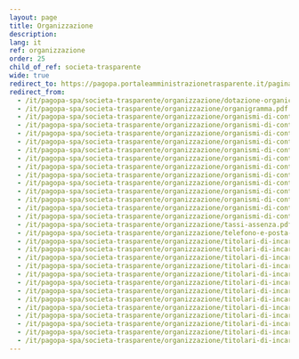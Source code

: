 ```yaml
---
layout: page
title: Organizzazione
description: 
lang: it
ref: organizzazione
order: 25
child_of_ref: societa-trasparente
wide: true
redirect_to: https://pagopa.portaleamministrazionetrasparente.it/pagina712_organizzazione.html
redirect_from: 
  - /it/pagopa-spa/societa-trasparente/organizzazione/dotazione-organica.pdf
  - /it/pagopa-spa/societa-trasparente/organizzazione/organigramma.pdf
  - /it/pagopa-spa/societa-trasparente/organizzazione/organismi-di-controllo-e-vigilanza/
  - /it/pagopa-spa/societa-trasparente/organizzazione/organismi-di-controllo-e-vigilanza/Annalisa_Devivo_accettazione.pdf
  - /it/pagopa-spa/societa-trasparente/organizzazione/organismi-di-controllo-e-vigilanza/Annalisa_Devivo_altri_incarichi-2020.pdf
  - /it/pagopa-spa/societa-trasparente/organizzazione/organismi-di-controllo-e-vigilanza/Annalisa_Devivo_altri_incarichi.pdf
  - /it/pagopa-spa/societa-trasparente/organizzazione/organismi-di-controllo-e-vigilanza/Annalisa_Devivo_curriculum.pdf
  - /it/pagopa-spa/societa-trasparente/organizzazione/organismi-di-controllo-e-vigilanza/Elena_Gazzola_accettazione.pdf
  - /it/pagopa-spa/societa-trasparente/organizzazione/organismi-di-controllo-e-vigilanza/Elena_Gazzola_altri_incarichi-2020.pdf.pdf
  - /it/pagopa-spa/societa-trasparente/organizzazione/organismi-di-controllo-e-vigilanza/Elena_Gazzola_altri_incarichi.pdf
  - /it/pagopa-spa/societa-trasparente/organizzazione/organismi-di-controllo-e-vigilanza/Elena_Gazzola_curriculum.pdf
  - /it/pagopa-spa/societa-trasparente/organizzazione/organismi-di-controllo-e-vigilanza/Filippo_Dalterio_accettazione.pdf
  - /it/pagopa-spa/societa-trasparente/organizzazione/organismi-di-controllo-e-vigilanza/FIlippo_Dalterio_altri_incarichi-2020.pdf
  - /it/pagopa-spa/societa-trasparente/organizzazione/organismi-di-controllo-e-vigilanza/Filippo_Dalterio_altri_incarichi.pdf
  - /it/pagopa-spa/societa-trasparente/organizzazione/organismi-di-controllo-e-vigilanza/Filippo_Dalterio_curriculum.pdf
  - /it/pagopa-spa/societa-trasparente/organizzazione/tassi-assenza.pdf
  - /it/pagopa-spa/societa-trasparente/organizzazione/telefono-e-posta-elettronica/
  - /it/pagopa-spa/societa-trasparente/organizzazione/titolari-di-incarichi-politici-amministrazione-o-governo/
  - /it/pagopa-spa/societa-trasparente/organizzazione/titolari-di-incarichi-politici-amministrazione-o-governo/Giuseppe_Virgone_accettazione_incarico-2020.pdf
  - /it/pagopa-spa/societa-trasparente/organizzazione/titolari-di-incarichi-politici-amministrazione-o-governo/Giuseppe_Virgone_accettazione_incarico-2021.pdf
  - /it/pagopa-spa/societa-trasparente/organizzazione/titolari-di-incarichi-politici-amministrazione-o-governo/Giuseppe_Virgone_accettazione_incarico.pdf
  - /it/pagopa-spa/societa-trasparente/organizzazione/titolari-di-incarichi-politici-amministrazione-o-governo/Giuseppe_Virgone_CV.pdf
  - /it/pagopa-spa/societa-trasparente/organizzazione/titolari-di-incarichi-politici-amministrazione-o-governo/Giuseppe_Virgone_dichiarazione_redditi-2020.pdf
  - /it/pagopa-spa/societa-trasparente/organizzazione/titolari-di-incarichi-politici-amministrazione-o-governo/Giuseppe_Virgone_dichiarazione_redditi.pdf
  - /it/pagopa-spa/societa-trasparente/organizzazione/titolari-di-incarichi-politici-amministrazione-o-governo/Giuseppe_Virgone_mancato_consenso-2020.pdf
  - /it/pagopa-spa/societa-trasparente/organizzazione/titolari-di-incarichi-politici-amministrazione-o-governo/Giuseppe_Virgone_mancato_consenso.pdf
  - /it/pagopa-spa/societa-trasparente/organizzazione/titolari-di-incarichi-politici-amministrazione-o-governo/Giuseppe_Virgone_situazione_patrimoniale-2020.pdf
  - /it/pagopa-spa/societa-trasparente/organizzazione/titolari-di-incarichi-politici-amministrazione-o-governo/Giuseppe_Virgone_situazione_patrimoniale.pdf
  - /it/pagopa-spa/societa-trasparente/organizzazione/titolari-di-incarichi-politici-amministrazione-o-governo/Giuseppe_Virgone_viaggi-missioni-2021.pdf
  - /it/pagopa-spa/societa-trasparente/organizzazione/titolari-di-incarichi-politici-amministrazione-o-governo/Giuseppe_Virgone_viaggi-missioni.pdf
---
```

